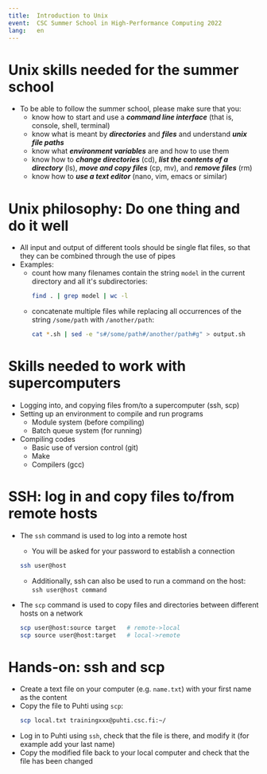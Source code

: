 ```yaml
---
title:  Introduction to Unix
event:  CSC Summer School in High-Performance Computing 2022
lang:   en
---
```



# Unix skills needed for the summer school

- To be able to follow the summer school, please make sure that you:
    - know how to start and use a ***command line interface*** (that is,
      console, shell, terminal)
    - know what is meant by ***directories*** and ***files*** and understand
      ***unix file paths***
    - know what ***environment variables*** are and how to use them
    - know how to ***change directories*** (cd),
      ***list the contents of a directory*** (ls),
      ***move and copy files*** (cp, mv), and ***remove files*** (rm)
    - know how to ***use a text editor*** (nano, vim, emacs or similar)


# Unix philosophy: Do one thing and do it well

- All input and output of different tools should be single flat files,
  so that they can be combined through the use of pipes
- Examples:
    - count how many filenames contain the string `model` in the current
      directory and all it's subdirectories:
      ```bash
      find . | grep model | wc -l
      ```
    - concatenate multiple files while replacing all occurrences of the
      string `/some/path` with `/another/path`:
      ```bash
      cat *.sh | sed -e "s#/some/path#/another/path#g" > output.sh
      ```


# Skills needed to work with supercomputers

- Logging into, and copying files from/to a supercomputer (ssh, scp)
- Setting up an environment to compile and run programs
    - Module system (before compiling)
    - Batch queue system (for running)
- Compiling codes
    - Basic use of version control (git)
    - Make
    - Compilers (gcc)


# SSH: log in and copy files to/from remote hosts

- The `ssh` command is used to log into a remote host
    - You will be asked for your password to establish a connection
  ```bash
  ssh user@host
  ```
    - Additionally, ssh can also be used to run a command on the host:<br>
      `ssh user@host command`

- The `scp` command is used to copy files and directories between different
  hosts on a network
  ```bash
  scp user@host:source target   # remote->local
  scp source user@host:target   # local->remote
  ```


# Hands-on: ssh and scp

- Create a text file on your computer (e.g. `name.txt`) with your first
  name as the content
- Copy the file to Puhti using `scp`:
  ```bash
  scp local.txt trainingxxx@puhti.csc.fi:~/
  ```
- Log in to Puhti using `ssh`, check that the file is there, and modify it
  (for example add your last name)
- Copy the modified file back to your local computer and check that the file
  has been changed
